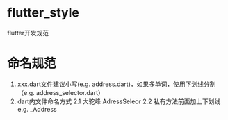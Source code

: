 # flutter_style
flutter开发规范
# 命名规范
1.  xxx.dart文件建议小写(e.g. address.dart)，如果多单词，使用下划线分割（e.g. address_selector.dart）
2.  dart内文件命名方式 
2.1 大驼峰  AdressSeleor
2.2 私有方法前面加上下划线 e.g. _Address
